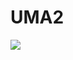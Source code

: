 
# UMA2
![][uma2-grant.puml]
<!-- ![](plantuml/demo.puml) -->

<!-- Image Links -->

[www.plantuml.com]: http://www.plantuml.com/plantuml/proxy?src=
[plantuml.nghinhut.dev]: https://plantuml.nghinhut.dev/proxy?src=


[demo.puml]: https://plantuml.nghinhut.dev/proxy?src=https://gitlab.com/nghinhut/docs/raw/master/plantuml/demo.puml
[uma2-grant.puml]: https://plantuml.nghinhut.dev/proxy?src=https://gitlab.com/nghinhut/docs/raw/master/plantuml/uma2-grant.puml&fmt=svg
